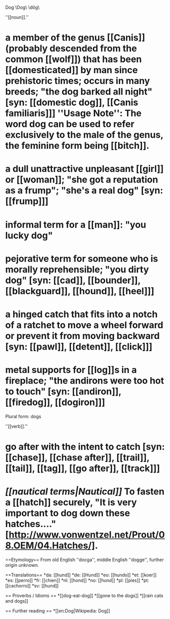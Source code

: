 Dog \Dog\ \dôg\

''[[noun]].''
# a member of the genus [[Canis]] (probably descended from the common [[wolf]]) that has been [[domesticated]] by man since prehistoric times; occurs in many breeds; "the dog barked all night" [syn: [[domestic dog]], [[Canis familiaris]]] ''Usage Note'': The word dog can be used to refer exclusively to the male of the genus, the feminine form being [[bitch]].
# a dull unattractive unpleasant [[girl]] or [[woman]]; "she got a reputation as a frump"; "she's a real dog" [syn: [[frump]]]
# informal term for a [[man]]: "you lucky dog"
# pejorative term for someone who is morally reprehensible; "you dirty dog" [syn: [[cad]], [[bounder]], [[blackguard]], [[hound]], [[heel]]]
# a hinged catch that fits into a notch of a ratchet to move a wheel forward or prevent it from moving backward [syn: [[pawl]], [[detent]], [[click]]]
# metal supports for [[log]]s in a fireplace; "the andirons were too hot to touch" [syn: [[andiron]], [[firedog]], [[dogiron]]]

Plural form: dogs

''[[verb]].''
# go after with the intent to catch [syn: [[chase]], [[chase after]], [[trail]], [[tail]], [[tag]], [[go after]], [[track]]]
# <i>[[nautical terms|Nautical]]</i> To fasten a [[hatch]] securely, "It is very important to dog down these hatches...." [http://www.vonwentzel.net/Prout/08.OEM/04.Hatches/].

==Etymology==
From old English ''docga'', middle English ''dogge'', further origin unknown.

==Translations==
*da: [[hund]]
*de: [[Hund]]
*eo: [[hundo]]
*et: [[koer]]
*es: [[perro]]
*fr: [[chien]]
*nl: [[hond]]
*no: [[hund]]
*pl: [[pies]]
*pt: [[cachorro]]
*sv: [[hund]]

== Proverbs / Idioms ==
*[[dog-eat-dog]]
*[[gone to the dogs]]
*[[rain cats and dogs]]

== Further reading ==
*[[en:Dog|Wikipedia: Dog]]